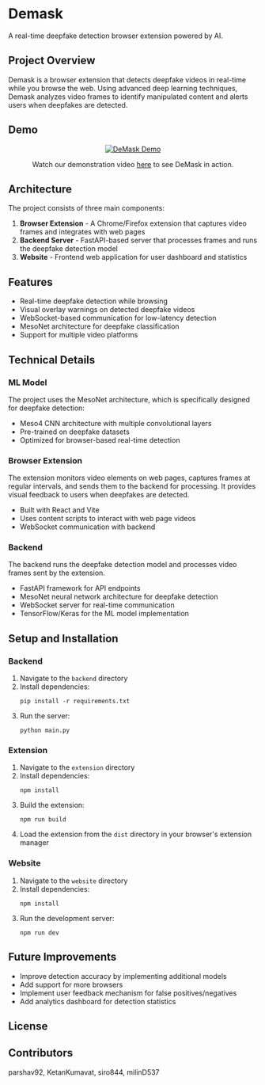 # Demask

A real-time deepfake detection browser extension powered by AI.

## Project Overview

Demask is a browser extension that detects deepfake videos in real-time while you browse the web. Using advanced deep learning techniques, Demask analyzes video frames to identify manipulated content and alerts users when deepfakes are detected.

## Demo

<p align="center">
  <a href="https://www.youtube.com/watch?v=7D33ejPL3Bw">
    <img src="https://img.youtube.com/vi/7D33ejPL3Bw/0.jpg" alt="DeMask Demo">
  </a>
</p>

<p align="center">
  Watch our demonstration video <a href="https://www.youtube.com/watch?v=7D33ejPL3Bw">here</a> to see DeMask in action.
</p>


## Architecture

The project consists of three main components:

1. **Browser Extension** - A Chrome/Firefox extension that captures video frames and integrates with web pages
2. **Backend Server** - FastAPI-based server that processes frames and runs the deepfake detection model
3. **Website** - Frontend web application for user dashboard and statistics

## Features

- Real-time deepfake detection while browsing
- Visual overlay warnings on detected deepfake videos
- WebSocket-based communication for low-latency detection
- MesoNet architecture for deepfake classification
- Support for multiple video platforms

## Technical Details

### ML Model

The project uses the MesoNet architecture, which is specifically designed for deepfake detection:

- Meso4 CNN architecture with multiple convolutional layers
- Pre-trained on deepfake datasets
- Optimized for browser-based real-time detection

### Browser Extension

The extension monitors video elements on web pages, captures frames at regular intervals, and sends them to the backend for processing. It provides visual feedback to users when deepfakes are detected.

- Built with React and Vite
- Uses content scripts to interact with web page videos
- WebSocket communication with backend

### Backend

The backend runs the deepfake detection model and processes video frames sent by the extension.

- FastAPI framework for API endpoints
- MesoNet neural network architecture for deepfake detection
- WebSocket server for real-time communication
- TensorFlow/Keras for the ML model implementation

## Setup and Installation

### Backend

1. Navigate to the `backend` directory
2. Install dependencies:
   ```
   pip install -r requirements.txt
   ```
3. Run the server:
   ```
   python main.py
   ```

### Extension

1. Navigate to the `extension` directory
2. Install dependencies:
   ```
   npm install
   ```
3. Build the extension:
   ```
   npm run build
   ```
4. Load the extension from the `dist` directory in your browser's extension manager

### Website

1. Navigate to the `website` directory
2. Install dependencies:
   ```
   npm install
   ```
3. Run the development server:
   ```
   npm run dev
   ```

## Future Improvements

- Improve detection accuracy by implementing additional models
- Add support for more browsers
- Implement user feedback mechanism for false positives/negatives
- Add analytics dashboard for detection statistics

## License


## Contributors

parshav92, KetanKumavat, siro844, milinD537
